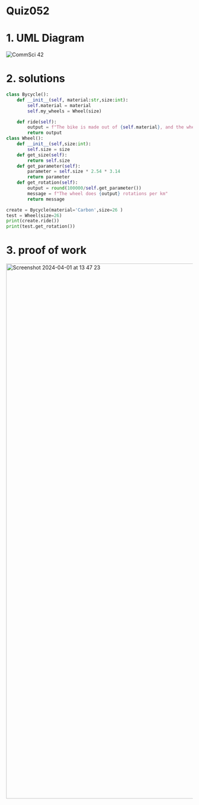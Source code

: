 # Quiz052


# 1. UML Diagram

![CommSci 42](https://github.com/Rokyyz/UNIT4/assets/134658259/11e6e53b-5557-4e16-808e-450a7d2412d2)


# 2. solutions


```.py
class Bycycle():
    def __init__(self, material:str,size:int):
        self.material = material
        self.my_wheels = Wheel(size)

    def ride(self):
        output = f"The bike is made out of {self.material}, and the wheel size is {self.my_wheels.size}in"
        return output
class Wheel():
    def __init__(self,size:int):
        self.size = size
    def get_size(self):
        return self.size
    def get_parameter(self):
        parameter = self.size * 2.54 * 3.14
        return parameter
    def get_rotation(self):
        output = round(100000/self.get_parameter())
        message = f"The wheel does {output} rotations per km"
        return message

create = Bycycle(material='Carbon',size=26 )
test = Wheel(size=26)
print(create.ride())
print(test.get_rotation())
```

# 3. proof of work

<img width="1440" alt="Screenshot 2024-04-01 at 13 47 23" src="https://github.com/Rokyyz/UNIT4/assets/134658259/989ec557-48f4-472f-a0b6-19583697ff2d">
